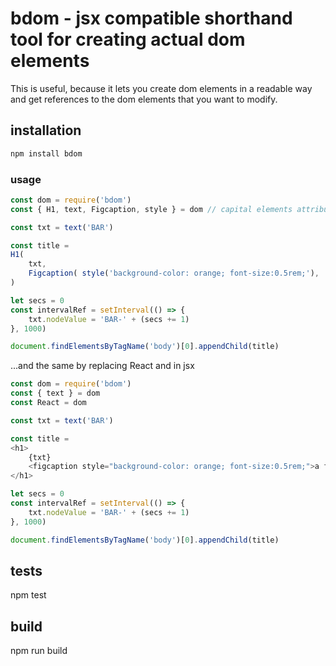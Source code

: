 # bdom - jsx compatible shorthand tool for creating actual dom elements

This is useful, because it lets you create dom elements in a readable way and get references to the dom elements that you want to modify.

## installation
```bash
npm install bdom
```

### usage
```js
const dom = require('bdom')
const { H1, text, Figcaption, style } = dom // capital elements attributes and text lower case

const txt = text('BAR')

const title = 
H1(
    txt, 
    Figcaption( style('background-color: orange; font-size:0.5rem;'), 'a friend of foo' )
)

let secs = 0
const intervalRef = setInterval(() => { 
    txt.nodeValue = 'BAR-' + (secs += 1)
}, 1000)

document.findElementsByTagName('body')[0].appendChild(title)
```

...and the same by replacing React and in jsx

```js
const dom = require('bdom')
const { text } = dom
const React = dom

const txt = text('BAR')

const title = 
<h1>
    {txt}
    <figcaption style="background-color: orange; font-size:0.5rem;">a friend of foo</figcaption>
</h1>

let secs = 0
const intervalRef = setInterval(() => { 
    txt.nodeValue = 'BAR-' + (secs += 1)
}, 1000)

document.findElementsByTagName('body')[0].appendChild(title)
```

## tests
npm test

##  build
npm run build